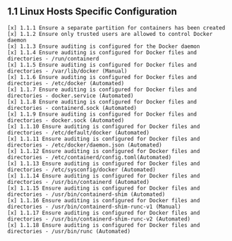  ## 1.1 Linux Hosts Specific Configuration

    [x] 1.1.1 Ensure a separate partition for containers has been created
    [x] 1.1.2 Ensure only trusted users are allowed to control Docker daemon
    [x] 1.1.3 Ensure auditing is configured for the Docker daemon
    [x] 1.1.4 Ensure auditing is configured for Docker files and directories - /run/containerd
    [x] 1.1.5 Ensure auditing is configured for Docker files and directories - /var/lib/docker (Manual)
    [x] 1.1.6 Ensure auditing is configured for Docker files and directories - /etc/docker (Automated)
    [x] 1.1.7 Ensure auditing is configured for Docker files and directories - docker.service (Automated)
    [x] 1.1.8 Ensure auditing is configured for Docker files and directories - containerd.sock (Automated)
    [x] 1.1.9 Ensure auditing is configured for Docker files and directories - docker.sock (Automated)
    [x] 1.1.10 Ensure auditing is configured for Docker files and directories - /etc/default/docker (Automated)
    [x] 1.1.11 Ensure auditing is configured for Docker files and directories - /etc/docker/daemon.json (Automated)
    [x] 1.1.12 Ensure auditing is configured for Docker files and directories - /etc/containerd/config.toml(Automated)
    [x] 1.1.13 Ensure auditing is configured for Docker files and directories - /etc/sysconfig/docker (Automated)
    [x] 1.1.14 Ensure auditing is configured for Docker files and directories - /usr/bin/containerd (Automated)
    [x] 1.1.15 Ensure auditing is configured for Docker files and directories - /usr/bin/containerd-shim (Automated)
    [x] 1.1.16 Ensure auditing is configured for Docker files and directories - /usr/bin/containerd-shim-runc-v1 (Manual)
    [x] 1.1.17 Ensure auditing is configured for Docker files and directories - /usr/bin/containerd-shim-runc-v2 (Automated)
    [x] 1.1.18 Ensure auditing is configured for Docker files and directories - /usr/bin/runc (Automated)